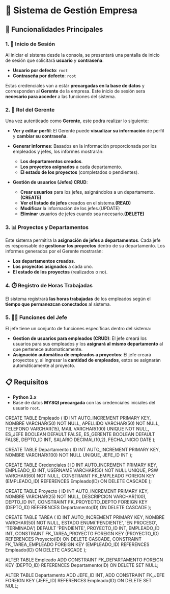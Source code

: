 # 🏢 **Sistema de Gestión Empresa**

## 🚀 **Funcionalidades Principales**

### 1. 🔐 **Inicio de Sesión**

Al iniciar el sistema desde la consola, se presentará una pantalla de inicio de sesión que solicitará **usuario** y **contraseña**.

- **Usuario por defecto**: `root`
- **Contraseña por defecto**: `root`

Estas credenciales van a estár **precargadas en la base de datos** y corresponden al **Gerente** de la empresa. Este inicio de sesión sera **necesario para acceder** a las funciones del sistema.

### 2. 👤 **Rol del Gerente**

Una vez autenticado como **Gerente**, este podra realizar lo siguiente:

- **Ver y editar perfil**: El Gerente puede **visualizar su información** de perfil y **cambiar su contraseña**.
- **Generar informes**: Basados en la información proporcionada por los empleados y jefes, los informes mostrarán:
  - **Los departamentos creados**.
  - **Los proyectos asignados** a cada departamento.
  - **El estado de los proyectos** (completados o pendientes).
  
- **Gestión de usuarios (Jefes) CRUD**:
  - **Crear usuarios** para los jefes, asignándolos a un departamento.**(CREATE)**
  - **Ver el listado de jefes** creados en el sistema.**(READ)**
  - **Modificar** la información de los jefes.(UPDATE)
  - **Eliminar** usuarios de jefes cuando sea necesario.**(DELETE)**
    

### 3. 📊 **Proyectos y Departamentos**

Este sistema permitira la **asignación de jefes a departamentos**. Cada jefe es responsable de **gestionar los proyectos** dentro de su departamento. Los informes generados por el Gerente mostrarán:

- **Los departamentos creados**.
- **Los proyectos asignados** a cada uno.
- **El estado de los proyectos** (realizados o no).

### 4. ⏱️ **Registro de Horas Trabajadas**

El sistema registrará **las horas trabajadas** de los empleados según el **tiempo que permanezcan conectados** al sistema.

### 5. 🧑💼 **Funciones del Jefe**

El jefe tiene un conjunto de funciones específicas dentro del sistema:

- **Gestion de usuarios para empleados (CRUD)**: El jefe creará los usuarios para sus empleados y los **asignará al mismo departamento** al que pertenece automaticamente. 
- **Asignación automática de empleados a proyectos**: El jefe creará proyectos y, al ingresar la **cantidad de empleados**, estos se asignarán automáticamente al proyecto.

## 📋 **Requisitos**

- **Python 3.x**
- Base de datos **MYSQl precargada** con las credenciales iniciales del usuario `root`.

CREATE TABLE Empleado (
	ID INT AUTO_INCREMENT PRIMARY KEY, 
    NOMBRE VARCHAR(50) NOT NULL,
    APELLIDO VARCHAR(50) NOT NULL,
    TELEFONO VARCHAR(15),
    MAIL VARCHAR(100) UNIQUE NOT NULL,
    ES_JEFE BOOLEAN DEFAULT FALSE,
    ES_GERENTE BOOLEAN DEFAULT FALSE,
    DEPTO_ID INT,
    SALARIO DECIMAL(10,2),
    FECHA_INICIO DATE
);

CREATE TABLE Departamento (
	ID INT AUTO_INCREMENT PRIMARY KEY,
    NOMBRE VARCHAR(100) NOT NULL UNIQUE,
    JEFE_ID INT
);

CREATE TABLE Credenciales (
  ID INT AUTO_INCREMENT PRIMARY KEY,
  EMPLEADO_ID INT,
  USERNAME VARCHAR(50) NOT NULL UNIQUE,
  PSW VARCHAR(60) NOT NULL,
  CONSTRAINT FK_EMPLEADO FOREIGN KEY (EMPLEADO_ID) REFERENCES Empleado(ID) ON DELETE CASCADE
);

CREATE TABLE Proyecto (
  ID INT AUTO_INCREMENT PRIMARY KEY,
  NOMBRE VARCHAR(25) NOT NULL,
  DESCRIPCION VARCHAR(100),
  DEPTO_ID INT, 
  CONSTRAINT FK_PROYECTO_DEPTO FOREIGN KEY (DEPTO_ID) REFERENCES Departamento(ID) ON DELETE CASCADE
);

CREATE TABLE TAREA (
  ID INT AUTO_INCREMENT PRIMARY KEY,
  NOMBRE VARCHAR(50) NOT NULL,
  ESTADO ENUM('PENDIENTE', 'EN PROCESO', 'TERMINADA') DEFAULT 'PENDIENTE',
  PROYECTO_ID INT,
  EMPLEADO_ID INT,
  CONSTRAINT FK_TAREA_PROYECTO FOREIGN KEY (PROYECTO_ID) REFERENCES Proyecto(ID) ON DELETE CASCADE,
  CONSTRAINT FK_TAREA_EMPLEADO FOREIGN KEY (EMPLEADO_ID) REFERENCES Empleado(ID) ON DELETE CASCADE
);

ALTER TABLE Empleado 
ADD CONSTRAINT FK_DEPARTAMENTO 
FOREIGN KEY (DEPTO_ID) REFERENCES Departamento(ID) ON DELETE SET NULL;

ALTER TABLE Departamento 
ADD JEFE_ID INT,
ADD CONSTRAINT FK_JEFE 
FOREIGN KEY (JEFE_ID) REFERENCES Empleado(ID) ON DELETE SET NULL;


